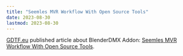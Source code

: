 ```yaml
---
title: "Seemles MVR Workflow With Open Source Tools"
date: 2023-08-30
lastmod: 2023-08-30
---
```


<a href="https://gdtf.eu">GDTF.eu</a> published article about BlenderDMX Addon: <a href="https://gdtf.eu/blog/seemles-mvr-workflow-with-open-source-tools/">Seemles MVR Workflow With Open Source Tools</a>.
